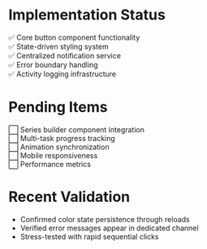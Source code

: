 # Implementation Status
✅ Core button component functionality  
✅ State-driven styling system  
✅ Centralized notification service  
✅ Error boundary handling  
✅ Activity logging infrastructure  

# Pending Items
⬜ Series builder component integration  
⬜ Multi-task progress tracking  
⬜ Animation synchronization  
⬜ Mobile responsiveness  
⬜ Performance metrics  

# Recent Validation
- Confirmed color state persistence through reloads  
- Verified error messages appear in dedicated channel  
- Stress-tested with rapid sequential clicks
